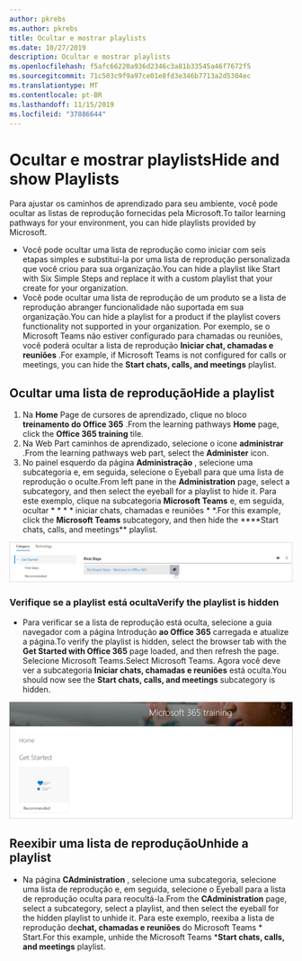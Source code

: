 ```yaml
---
author: pkrebs
ms.author: pkrebs
title: Ocultar e mostrar playlists
ms.date: 10/27/2019
description: Ocultar e mostrar playlists
ms.openlocfilehash: f5afc66220a936d2346c3a81b33545a46f7672f5
ms.sourcegitcommit: 71c503c9f9a97ce01e8fd3e346b7713a2d5304ec
ms.translationtype: MT
ms.contentlocale: pt-BR
ms.lasthandoff: 11/15/2019
ms.locfileid: "37886644"
---
```

# <a name="hide-and-show-playlists"></a><span data-ttu-id="cd0aa-103">Ocultar e mostrar playlists</span><span class="sxs-lookup"><span data-stu-id="cd0aa-103">Hide and show Playlists</span></span>

<span data-ttu-id="cd0aa-104">Para ajustar os caminhos de aprendizado para seu ambiente, você pode ocultar as listas de reprodução fornecidas pela Microsoft.</span><span class="sxs-lookup"><span data-stu-id="cd0aa-104">To tailor learning pathways for your environment, you can hide playlists provided by Microsoft.</span></span> 

- <span data-ttu-id="cd0aa-105">Você pode ocultar uma lista de reprodução como iniciar com seis etapas simples e substituí-la por uma lista de reprodução personalizada que você criou para sua organização.</span><span class="sxs-lookup"><span data-stu-id="cd0aa-105">You can hide a playlist like Start with Six Simple Steps and replace it with a custom playlist that your create for your organization.</span></span>
- <span data-ttu-id="cd0aa-106">Você pode ocultar uma lista de reprodução de um produto se a lista de reprodução abranger funcionalidade não suportada em sua organização.</span><span class="sxs-lookup"><span data-stu-id="cd0aa-106">You can hide a playlist for a product if the playlist covers functionality not supported in your organization.</span></span> <span data-ttu-id="cd0aa-107">Por exemplo, se o Microsoft Teams não estiver configurado para chamadas ou reuniões, você poderá ocultar a lista de reprodução **Iniciar chat, chamadas e reuniões** .</span><span class="sxs-lookup"><span data-stu-id="cd0aa-107">For example, if Microsoft Teams is not configured for calls or meetings, you can hide the **Start chats, calls, and meetings** playlist.</span></span> 

## <a name="hide-a-playlist"></a><span data-ttu-id="cd0aa-108">Ocultar uma lista de reprodução</span><span class="sxs-lookup"><span data-stu-id="cd0aa-108">Hide a playlist</span></span>

1. <span data-ttu-id="cd0aa-109">Na **Home** Page de cursores de aprendizado, clique no bloco **treinamento do Office 365** .</span><span class="sxs-lookup"><span data-stu-id="cd0aa-109">From the learning pathways **Home** page, click the **Office 365 training** tile.</span></span>
2. <span data-ttu-id="cd0aa-110">Na Web Part caminhos de aprendizado, selecione o ícone **administrar** .</span><span class="sxs-lookup"><span data-stu-id="cd0aa-110">From the learning pathways web part, select the **Administer** icon.</span></span> 
3. <span data-ttu-id="cd0aa-111">No painel esquerdo da página **Administração** , selecione uma subcategoria e, em seguida, selecione o Eyeball para que uma lista de reprodução o oculte.</span><span class="sxs-lookup"><span data-stu-id="cd0aa-111">From left pane in the **Administration** page, select a subcategory, and then select the eyeball for a playlist to hide it.</span></span> <span data-ttu-id="cd0aa-112">Para este exemplo, clique na subcategoria **Microsoft Teams** e, em seguida, ocultar \* \* \* \* iniciar chats, chamadas e reuniões \* \*.</span><span class="sxs-lookup"><span data-stu-id="cd0aa-112">For this example, click the **Microsoft Teams** subcategory, and then hide the \*\*\*\*Start chats, calls, and meetings\*\* playlist.</span></span>  

![CG-hideplaylist. png](media/cg-hideplaylist.png)

### <a name="verify-the-playlist-is-hidden"></a><span data-ttu-id="cd0aa-114">Verifique se a playlist está oculta</span><span class="sxs-lookup"><span data-stu-id="cd0aa-114">Verify the playlist is hidden</span></span>
- <span data-ttu-id="cd0aa-115">Para verificar se a lista de reprodução está oculta, selecione a guia navegador com a página Introdução **ao Office 365** carregada e atualize a página.</span><span class="sxs-lookup"><span data-stu-id="cd0aa-115">To verify the playlist is hidden, select the browser tab with the **Get Started with Office 365** page loaded, and then refresh the page.</span></span> <span data-ttu-id="cd0aa-116">Selecione Microsoft Teams.</span><span class="sxs-lookup"><span data-stu-id="cd0aa-116">Select Microsoft Teams.</span></span> <span data-ttu-id="cd0aa-117">Agora você deve ver a subcategoria **Iniciar chats, chamadas e reuniões** está oculta.</span><span class="sxs-lookup"><span data-stu-id="cd0aa-117">You should now see the **Start chats, calls, and meetings** subcategory is hidden.</span></span> 

![CG-hideplaylistrefresh. png](media/cg-hideplaylistrefresh.png)

## <a name="unhide-a-playlist"></a><span data-ttu-id="cd0aa-119">Reexibir uma lista de reprodução</span><span class="sxs-lookup"><span data-stu-id="cd0aa-119">Unhide a playlist</span></span>

- <span data-ttu-id="cd0aa-120">Na página **CAdministration** , selecione uma subcategoria, selecione uma lista de reprodução e, em seguida, selecione o Eyeball para a lista de reprodução oculta para reocultá-la.</span><span class="sxs-lookup"><span data-stu-id="cd0aa-120">From the **CAdministration** page, select a subcategory, select a playlist, and then select the eyeball for the hidden playlist to unhide it.</span></span> <span data-ttu-id="cd0aa-121">Para este exemplo, reexiba a lista de reprodução de**chat, chamadas e reuniões** do Microsoft Teams \* Start.</span><span class="sxs-lookup"><span data-stu-id="cd0aa-121">For this example, unhide the Microsoft Teams \***Start chats, calls, and meetings** playlist.</span></span>   


